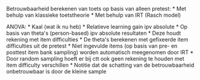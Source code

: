 Betrouwbaarheid berekenen van toets op basis van alleen pretest:
    * Met behulp van klassieke toetstheorie
    * Met behulp van IRT (Rasch model)

ANOVA:
    * Kaal (wat ik nu heb)
    * Relatieve learning gain ipv absolute
    * Op basis van theta's (person-based) ipv absolute resultaten
        * Deze houdt rekening met item difficulties
    * De theta's berekenen met gefixeerde item difficulties uit de pretest
    * Niet ingevulde items (op basis van pre- en posttest item bank sampling) worden automatisch meegenomen door IRT
    * Door random sampling hoeft er bij ctt ook geen rekening te houden met item difficulty verschillen
    * Notitie dat de schatting van de betrouwbaarheid onbetrouwbaar is door de kleine sample
